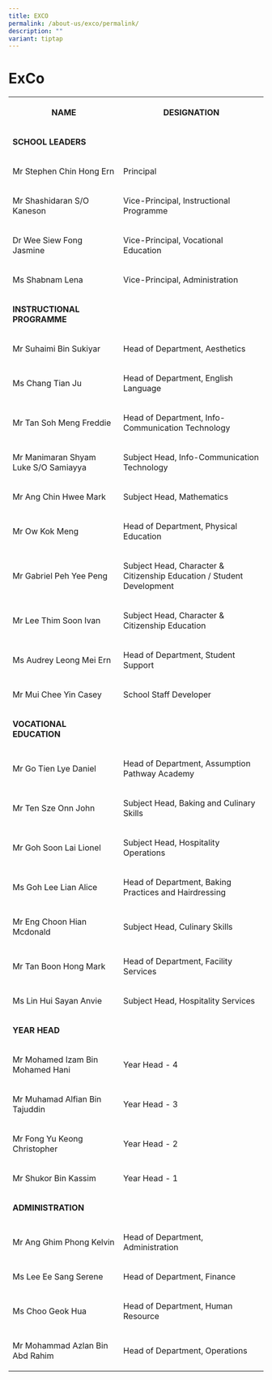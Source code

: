 ```yaml
---
title: EXCO
permalink: /about-us/exco/permalink/
description: ""
variant: tiptap
---
```

<h1>ExCo</h1><table><tbody><tr><th rowspan="1" colspan="1"><p>NAME</p></th><th rowspan="1" colspan="1"><p>DESIGNATION</p></th></tr><tr><td rowspan="1" colspan="1"><p><strong>SCHOOL LEADERS</strong></p></td><td rowspan="1" colspan="1"><p></p></td></tr><tr><td rowspan="1" colspan="1"><p>Mr Stephen Chin Hong Ern</p></td><td rowspan="1" colspan="1"><p>Principal</p></td></tr><tr><td rowspan="1" colspan="1"><p>Mr Shashidaran S/O Kaneson</p></td><td rowspan="1" colspan="1"><p>Vice-Principal, Instructional Programme</p></td></tr><tr><td rowspan="1" colspan="1"><p>Dr Wee Siew Fong Jasmine</p></td><td rowspan="1" colspan="1"><p>Vice-Principal, Vocational Education</p></td></tr><tr><td rowspan="1" colspan="1"><p>Ms Shabnam Lena</p></td><td rowspan="1" colspan="1"><p>Vice-Principal, Administration</p></td></tr><tr><td rowspan="1" colspan="1"><p><strong>INSTRUCTIONAL PROGRAMME</strong></p></td><td rowspan="1" colspan="1"><p></p></td></tr><tr><td rowspan="1" colspan="1"><p>Mr Suhaimi Bin Sukiyar</p></td><td rowspan="1" colspan="1"><p>Head of Department, Aesthetics</p></td></tr><tr><td rowspan="1" colspan="1"><p>Ms Chang Tian Ju</p></td><td rowspan="1" colspan="1"><p>Head of Department, English Language</p></td></tr><tr><td rowspan="1" colspan="1"><p>Mr Tan Soh Meng Freddie</p></td><td rowspan="1" colspan="1"><p>Head of Department, Info-Communication Technology</p></td></tr><tr><td rowspan="1" colspan="1"><p>Mr Manimaran Shyam Luke S/O Samiayya</p></td><td rowspan="1" colspan="1"><p>Subject Head, Info-Communication Technology</p></td></tr><tr><td rowspan="1" colspan="1"><p>Mr Ang Chin Hwee Mark</p></td><td rowspan="1" colspan="1"><p>Subject Head, Mathematics</p></td></tr><tr><td rowspan="1" colspan="1"><p>Mr Ow Kok Meng</p></td><td rowspan="1" colspan="1"><p>Head of Department, Physical Education</p></td></tr><tr><td rowspan="1" colspan="1"><p>Mr Gabriel Peh Yee Peng</p></td><td rowspan="1" colspan="1"><p>Subject Head, Character &amp; Citizenship Education / Student Development</p></td></tr><tr><td rowspan="1" colspan="1"><p>Mr Lee Thim Soon Ivan</p></td><td rowspan="1" colspan="1"><p>Subject Head, Character &amp; Citizenship Education</p></td></tr><tr><td rowspan="1" colspan="1"><p>Ms Audrey Leong Mei Ern</p></td><td rowspan="1" colspan="1"><p>Head of Department, Student Support</p></td></tr><tr><td rowspan="1" colspan="1"><p>Mr Mui Chee Yin Casey</p></td><td rowspan="1" colspan="1"><p>School Staff Developer</p></td></tr><tr><td rowspan="1" colspan="1"><p><strong>VOCATIONAL EDUCATION</strong></p></td><td rowspan="1" colspan="1"><p></p></td></tr><tr><td rowspan="1" colspan="1"><p>Mr Go Tien Lye Daniel</p></td><td rowspan="1" colspan="1"><p>Head of Department, Assumption Pathway Academy</p></td></tr><tr><td rowspan="1" colspan="1"><p>Mr Ten Sze Onn John</p></td><td rowspan="1" colspan="1"><p>Subject Head, Baking and Culinary Skills</p></td></tr><tr><td rowspan="1" colspan="1"><p>Mr Goh Soon Lai Lionel</p></td><td rowspan="1" colspan="1"><p>Subject Head, Hospitality Operations</p></td></tr><tr><td rowspan="1" colspan="1"><p>Ms Goh Lee Lian Alice</p></td><td rowspan="1" colspan="1"><p>Head of Department, Baking Practices and Hairdressing</p></td></tr><tr><td rowspan="1" colspan="1"><p>Mr Eng Choon Hian Mcdonald</p></td><td rowspan="1" colspan="1"><p>Subject Head, Culinary Skills</p></td></tr><tr><td rowspan="1" colspan="1"><p>Mr Tan Boon Hong Mark</p></td><td rowspan="1" colspan="1"><p>Head of Department, Facility Services</p></td></tr><tr><td rowspan="1" colspan="1"><p>Ms Lin Hui Sayan Anvie</p></td><td rowspan="1" colspan="1"><p>Subject Head, Hospitality Services</p></td></tr><tr><td rowspan="1" colspan="1"><p><strong>YEAR HEAD</strong></p></td><td rowspan="1" colspan="1"><p></p></td></tr><tr><td rowspan="1" colspan="1"><p>Mr Mohamed Izam Bin Mohamed Hani</p></td><td rowspan="1" colspan="1"><p>Year Head - 4</p></td></tr><tr><td rowspan="1" colspan="1"><p>Mr Muhamad Alfian Bin Tajuddin</p></td><td rowspan="1" colspan="1"><p>Year Head - 3</p></td></tr><tr><td rowspan="1" colspan="1"><p>Mr Fong Yu Keong Christopher</p></td><td rowspan="1" colspan="1"><p>Year Head - 2</p></td></tr><tr><td rowspan="1" colspan="1"><p>Mr Shukor Bin Kassim</p></td><td rowspan="1" colspan="1"><p>Year Head - 1</p></td></tr><tr><td rowspan="1" colspan="1"><p><strong>ADMINISTRATION</strong></p></td><td rowspan="1" colspan="1"><p></p></td></tr><tr><td rowspan="1" colspan="1"><p>Mr Ang Ghim Phong Kelvin</p></td><td rowspan="1" colspan="1"><p>Head of Department, Administration</p></td></tr><tr><td rowspan="1" colspan="1"><p>Ms Lee Ee Sang Serene</p></td><td rowspan="1" colspan="1"><p>Head of Department, Finance</p></td></tr><tr><td rowspan="1" colspan="1"><p>Ms Choo Geok Hua</p></td><td rowspan="1" colspan="1"><p>Head of Department, Human Resource</p></td></tr><tr><td rowspan="1" colspan="1"><p>Mr Mohammad Azlan Bin Abd Rahim</p></td><td rowspan="1" colspan="1"><p>Head of Department, Operations</p></td></tr></tbody></table><p></p>